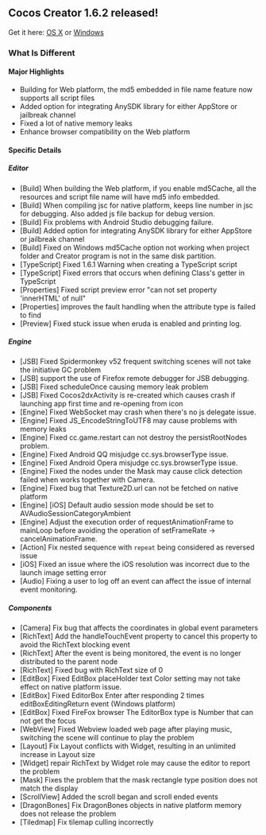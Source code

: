 ## Cocos Creator 1.6.2 released!

Get it here: [OS X](http://cocos2d-x.org/filedown/CocosCreator_v1.6.2_mac) or [Windows](http://cocos2d-x.org/filedown/CocosCreator_v1.6.2_windows)

### What Is Different

#### Major Highlights
- Building for Web platform, the md5 embedded in file name feature now supports all script files
- Added option for integrating AnySDK library for either AppStore or jailbreak channel
- Fixed a lot of native memory leaks
- Enhance browser compatibility on the Web platform

#### Specific Details

##### Editor

- [Build] When building the Web platform, if you enable md5Cache, all the resources and script file name will have md5 info embedded.
- [Build] When compiling jsc for native platform, keeps line number in jsc for debugging. Also added js file backup for debug version.
- [Build] Fix problems with Android Studio debugging failure.
- [Build] Added option for integrating AnySDK library for either AppStore or jailbreak channel
- [Build] Fixed on Windows md5Cache option not working when project folder and Creator program is not in the same disk partition.
- [TypeScript] Fixed 1.6.1 Warning when creating a TypeScript script
- [TypeScript] Fixed errors that occurs when defining Class's getter in TypeScript
- [Properties] Fixed script preview error "can not set property 'innerHTML' of null"
- [Properties] improves the fault handling when the attribute type is failed to find
- [Preview] Fixed stuck issue when eruda is enabled and printing log.

##### Engine

- [JSB] Fixed Spidermonkey v52 frequent switching scenes will not take the initiative GC problem
- [JSB] support the use of Firefox remote debugger for JSB debugging.
- [JSB] Fixed scheduleOnce causing memory leak problem
- [JSB] Fixed Cocos2dxActivity is re-created which causes crash if launching app first time and re-opening from icon
- [Engine] Fixed WebSocket may crash when there's no js delegate issue.
- [Engine] Fixed JS_EncodeStringToUTF8 may cause problems with memory leaks
- [Engine] Fixed cc.game.restart can not destroy the persistRootNodes problem.
- [Engine] Fixed Android QQ misjudge cc.sys.browserType issue.
- [Engine] Fixed Android Opera misjudge cc.sys.browserType issue.
- [Engine] Fixed the nodes under the Mask may cause click detection failed when works together with Camera.
- [Engine] Fixed bug that Texture2D.url can not be fetched on native platform
- [Engine] [iOS] Default audio session mode should be set to AVAudioSessionCategoryAmbient
- [Engine] Adjust the execution order of requestAnimationFrame to mainLoop before avoiding the operation of setFrameRate -> cancelAnimationFrame.
- [Action] Fix nested sequence with `repeat` being considered as reversed issue
- [iOS] Fixed an issue where the iOS resolution was incorrect due to the launch image setting error
- [Audio] Fixing a user to log off an event can affect the issue of internal event monitoring.

##### Components

- [Camera] Fix bug that affects the coordinates in global event parameters
- [RichText] Add the handleTouchEvent property to cancel this property to avoid the RichText blocking event
- [RichText] After the event is being monitored, the event is no longer distributed to the parent node
- [RichText] Fixed bug with RichText size of 0
- [EditBox] Fixed EditBox placeHolder text Color setting may not take effect on native platform issue.
- [EditBox] Fixed EditorBox Enter after responding 2 times editBoxEditingReturn event (Windows platform)
- [EditBox] Fixed FireFox browser The EditorBox type is Number that can not get the focus
- [WebView] Fixed Webview loaded web page after playing music, switching the scene will continue to play the problem
- [Layout] Fix Layout conflicts with Widget, resulting in an unlimited increase in Layout size
- [Widget] repair RichText by Widget role may cause the editor to report the problem
- [Mask] Fixes the problem that the mask rectangle type position does not match the display
- [ScrollView] Added the scroll began and scroll ended events
- [DragonBones] Fix DragonBones objects in native platform memory does not release the problem
- [Tiledmap] Fix tilemap culling incorrectly

